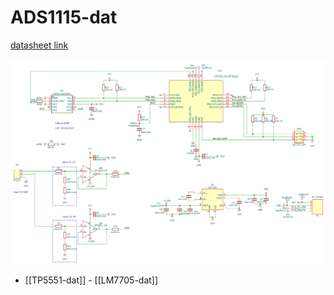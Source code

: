 
# ADS1115-dat

[datasheet link ](https://www.ti.com/lit/ds/symlink/ads1115.pdf)

![](ADS1115-sch.png)


- [[TP5551-dat]] - [[LM7705-dat]]